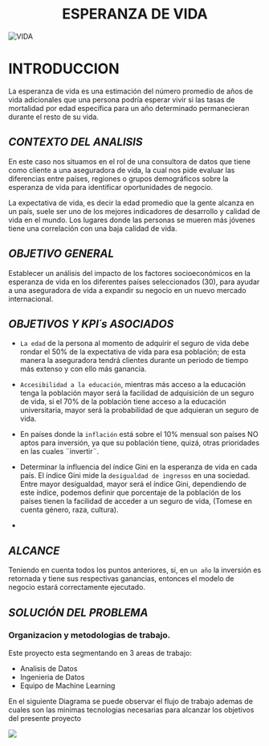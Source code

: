 <h1 align="center"> ESPERANZA DE VIDA </h1>

![VIDA](https://assets.sutori.com/user-uploads/image/e7e0f55e-65e7-4943-b9f9-304b5baf90e9/09d89a731e7fde7ea1314a4076142e17.jpeg)

# **INTRODUCCION**

La esperanza de vida es una estimación del número promedio de años de vida adicionales que una persona podría esperar vivir si las tasas de mortalidad por edad específica para un año determinado permanecieran durante el resto de su vida.

## *CONTEXTO DEL ANALISIS*

En este caso nos situamos en el rol de una consultora de datos que tiene como cliente a una aseguradora de vida, la cual nos pide evaluar las diferencias entre países, regiones o grupos demográficos sobre la esperanza de vida para identificar oportunidades de negocio.

La expectativa de vida, es decir la edad promedio que la gente alcanza en un país, suele ser uno de los mejores indicadores de desarrollo y calidad de vida en el mundo. Los lugares donde las personas se mueren más jóvenes tiene una correlación con una baja calidad de vida.


## *OBJETIVO GENERAL*

Establecer un análisis del impacto de los factores socioeconómicos en la esperanza de vida en los diferentes países seleccionados (30), para ayudar a una aseguradora de vida a expandir su negocio en un nuevo mercado internacional.


## *OBJETIVOS Y KPI´s ASOCIADOS*

-  `La edad` de la persona al momento de adquirir el seguro de vida debe rondar el 50% de la expectativa de vida para esa población; de esta manera la aseguradora tendrá clientes durante un periodo de tiempo más extenso y con ello más ganancia.

- `Accesibilidad a la educación`, mientras más acceso a la educación tenga la población mayor será la facilidad de adquisición de un seguro de vida, si el 70% de la población tiene acceso a la educación universitaria, mayor será la probabilidad de que adquieran un seguro de vida.
  
- En países donde la `inflación` está sobre el 10% mensual son países NO aptos para inversión, ya que su población tiene, quizá, otras prioridades en las cuales ¨invertir¨.

- Determinar la influencia del índice Gini en la esperanza de vida en cada país. El índice Gini mide la `desigualdad de ingresos` en una sociedad. Entre mayor desigualdad, mayor será el índice Gini, dependiendo de este índice, podemos definir que porcentaje de la población de los países tienen la facilidad de acceder a un seguro de vida, (Tomese en cuenta género, raza, cultura).

-



## *ALCANCE*

Teniendo en cuenta todos los puntos anteriores, si, en `un año` la inversión es retornada y tiene sus respectivas ganancias, entonces el modelo de negocio estará correctamente ejecutado.


## *SOLUCIÓN DEL PROBLEMA*

### Organizacion y metodologias de trabajo.


Este proyecto esta segmentando en 3 areas de trabajo:
* Analisis de Datos
* Ingenieria de Datos
* Equipo de Machine Learning

En el siguiente Diagrama se puede observar el flujo de trabajo ademas de cuales son las minimas tecnologias necesarias para alcanzar los objetivos del presente proyecto


![](https://scontent.fmrd1-1.fna.fbcdn.net/v/t39.30808-6/379676347_10228484296239695_8422896897200100421_n.jpg?_nc_cat=111&ccb=1-7&_nc_sid=813123&_nc_ohc=apK37XjWYMwAX-V8bZe&_nc_ht=scontent.fmrd1-1.fna&oh=00_AfDR6WDiGI0EsfIUxuDPOHmROJEVz99X8zhjrXIyX3JXQg&oe=650E2B51)
